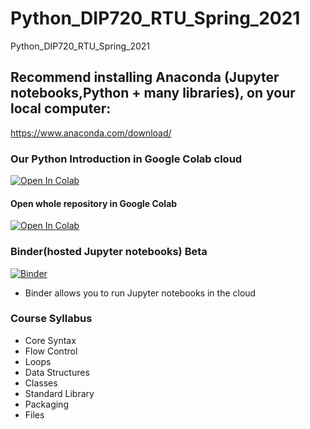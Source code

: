 # Python_DIP720_RTU_Spring_2021
Python_DIP720_RTU_Spring_2021

## Recommend installing Anaconda (Jupyter notebooks,Python + many libraries), on your local computer:

https://www.anaconda.com/download/

### Our Python Introduction in Google Colab cloud
[![Open In Colab](https://colab.research.google.com/assets/colab-badge.svg)](https://colab.research.google.com/github/ValRCS/Python_DIP720_RTU_Spring_2021/blob/master/Python_Introduction.ipynb)

#### Open whole repository in Google Colab
[![Open In Colab](https://colab.research.google.com/assets/colab-badge.svg)](https://colab.research.google.com/github/ValRCS/Python_DIP720_RTU_Spring_2021/blob/master)



### Binder(hosted Jupyter notebooks) Beta
[![Binder](https://mybinder.org/badge_logo.svg)](https://mybinder.org/v2/gh/ValRCS/Python_DIP720_RTU_Spring_2021/master)
* Binder allows you to run Jupyter notebooks in the cloud

### Course Syllabus
* Core Syntax
* Flow Control
* Loops
* Data Structures
* Classes
* Standard Library
* Packaging
* Files
